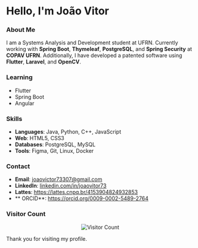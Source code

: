 # Hello, I'm João Vitor

### About Me
I am a Systems Analysis and Development student at UFRN. Currently working with **Spring Boot**, **Thymeleaf**, **PostgreSQL**, and **Spring Security** at **COPAV UFRN**. Additionally, I have developed a patented software using **Flutter**, **Laravel**, and **OpenCV**.

### Learning
- Flutter
- Spring Boot
- Angular

### Skills
- **Languages**: Java, Python, C++, JavaScript
- **Web**: HTML5, CSS3
- **Databases**: PostgreSQL, MySQL
- **Tools**: Figma, Git, Linux, Docker

### Contact
- **Email**: joaovictor73307@gmail.com
- **LinkedIn**: [linkedin.com/in/joaovitor73](https://www.linkedin.com/in/joaovitor73/)
- **Lattes**: https://lattes.cnpq.br/4153904824932853
- ** ORCID**: https://orcid.org/0009-0002-5489-2764

### Visitor Count
<p align="center">
   <img src="https://profile-counter.glitch.me/JoaoVitor733/count.svg" alt="Visitor Count">
</p>

Thank you for visiting my profile.
